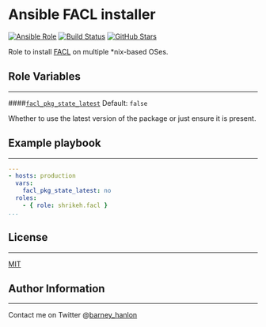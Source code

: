 # Ansible FACL installer
[![Ansible Role](https://img.shields.io/ansible/role/3973.svg)](https://galaxy.ansible.com/detail#/role/3973)
[![Build Status](https://travis-ci.org/shrikeh-ansible-roles/ansible-facl.svg)](https://travis-ci.org/shrikeh-ansible-roles/ansible-facl)
[![GitHub Stars](https://img.shields.io/github/stars/shrikeh-ansible-roles/ansible-facl.svg)][github]

Role to install [FACL][facl] on multiple *nix-based OSes.

## Role Variables
---

####[`facl_pkg_state_latest`][facl_pkg_state_latest]
Default: `false`

Whether to use the latest version of the package or just ensure it is present.


## Example playbook
---

```YAML
---
- hosts: production
  vars:
    facl_pkg_state_latest: no
  roles:
    - { role: shrikeh.facl }
...
```

## License
-------

[MIT][licence]

## Author Information
------------------
Contact me on Twitter @[barney_hanlon][twitter]

[facl]: https://help.ubuntu.com/community/FilePermissionsACLs
[facl_pkg_state_latest]: https://github.com/shrikeh-ansible-roles/ansible-facl/blob/master/defaults/main.yml#L3
[licence]: https://raw.githubusercontent.com/shrikeh-ansible-roles/ansible-jumpcloud/master/LICENSE
[twitter]: https://twitter.com/barney_hanlon "Link to my Twitter page"
[github]: https://github.com/shrikeh-ansible-roles/ansible-curl "facl role on Github"
